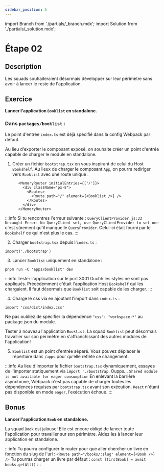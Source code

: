 ```yaml
---
sidebar_position: 5
---
```


import Branch from './partials/\_branch.mdx';
import Solution from './partials/\_solution.mdx';

# Étape 02

<Branch step="02" />

## Description

Les squads souhaiteraient désormais développer sur leur périmètre sans avoir à lancer le reste de l'application.

## Exercice

**Lancer l'application `Booklist` en standalone.**

### Dans `packages/booklist` :

Le point d'entrée `index.ts` est déjà spécifié dans la config Webpack par défaut. 

Au lieu d'exporter le composant exposé, on souhaite créer un point d'entrée capable de charger le module en standalone.

1. Créer un fichier `bootstrap.tsx` en vous inspirant de celui du Host `Bookshelf`. Au lieux de charger le composant `App`, on pourra rediriger vers `Booklist` avec une route unique :

```
      <MemoryRouter initialEntries={['/']}>
        <div className="px-8">
          <Routes>
            <Route path="/" element={<Booklist />} />
          </Routes>
        </div>
      </MemoryRouter>
``` 

:::info
Si tu rencontres l'erreur suivante : `QueryClientProvider.js:33 Uncaught Error: No QueryClient set, use QueryClientProvider to set one` c'est sûrement qu'il manque le `QueryProvider`. Celui-ci était fourni par le `Bookshelf` ce qui n'est plus le cas.
:::

2. Charger `bootstrap.tsx` depuis l'`index.ts` :

```
import('./bootstrap')
```

3. Lancer `Booklist` uniquement en standalone : 

```
pnpm run -C 'apps/booklist' dev
```

:::info
Tester l'application sur le port 3001
Ouchh les styles ne sont pas appliqués.
Précédemment c'était l'application Host `Bookshelf` qui les chargaient. Il faut désormais que `Booklist` soit capable de les charger.
:::


4. Charge le css via en ajoutant l'import dans `index.ts` :
```
import 'css/dist/index.css'
```

Ne pas oubliez de spécifier la dépendence `"css": "workspace:*"` au package.json du module.

Tester à nouveau l'application `Booklist`. La squad `Booklist` peut désormais travailler sur son périmètre en s'affranchissant des autres modules de l'application!

5. `Booklist` est un point d'entrée séparé. Vous pouvez déplacer le répertoire dans `/apps` pour qu'elle reflète ce changement.

:::info
Au lieu d'importer le fichier `bootstrap.tsx` dynamiquement, essayes de l'importer statiquement via `import './bootstrap`.
Oupps... `Shared module is not available for eager consumption`
En enlevant la barrière asynchrone, Webpack n'est pas capable de charger toutes les dépendences requises par `bootstrap.tsx` avant son exécution. `React` n'étant pas disponible en mode `eager`, l'exécution échoue.
:::
## Bonus

**Lancer l'application `Book` en standalone.**

La squad `Book` est jalouse! Elle est encore obligé de lancer toute l'application pour travailler sur son périmètre. Aidez les à lancer leur application en standalone.

:::info
Tu pourra configurer le router pour que aller chercher un livre en fonction du slug de l'url :
```<Route path="/books/:slug" element={<Book />} />```
Tu pourras charger un livre par défaut :
```const [firstBook] = await books.getAll()``` 
:::

<Solution step="02" />
